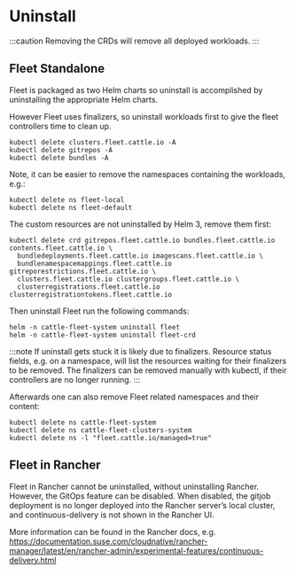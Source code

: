 # Uninstall

:::caution
Removing the CRDs will remove all deployed workloads.
:::

## Fleet Standalone

Fleet is packaged as two Helm charts so uninstall is accomplished by
uninstalling the appropriate Helm charts.

However Fleet uses finalizers, so uninstall workloads first to give the fleet controllers time to clean up.

```
kubectl delete clusters.fleet.cattle.io -A
kubectl delete gitrepos -A
kubectl delete bundles -A
```

Note, it can be easier to remove the namespaces containing the workloads, e.g.:

```
kubectl delete ns fleet-local
kubectl delete ns fleet-default
```

The custom resources are not uninstalled by Helm 3, remove them first:

```
kubectl delete crd gitrepos.fleet.cattle.io bundles.fleet.cattle.io contents.fleet.cattle.io \
  bundledeployments.fleet.cattle.io imagescans.fleet.cattle.io \
  bundlenamespacemappings.fleet.cattle.io gitreporestrictions.fleet.cattle.io \
  clusters.fleet.cattle.io clustergroups.fleet.cattle.io \
  clusterregistrations.fleet.cattle.io clusterregistrationtokens.fleet.cattle.io
```

Then uninstall Fleet run the following commands:

```shell
helm -n cattle-fleet-system uninstall fleet
helm -n cattle-fleet-system uninstall fleet-crd
```

:::note
If uninstall gets stuck it is likely due to finalizers. Resource status fields, e.g. on a namespace, will list the resources waiting for their finalizers to be removed. The finalizers can be removed manually with kubectl, if their controllers are no longer running.
:::

Afterwards one can also remove Fleet related namespaces and their content:

```
kubectl delete ns cattle-fleet-system
kubectl delete ns cattle-fleet-clusters-system
kubectl delete ns -l "fleet.cattle.io/managed=true"
```

## Fleet in Rancher

Fleet in Rancher cannot be uninstalled, without uninstalling Rancher. However, the GitOps feature can be disabled.
When disabled, the gitjob deployment is no longer deployed into the Rancher server’s local cluster, and continuous-delivery is not shown in the Rancher UI.

More information can be found in the Rancher docs, e.g. https://documentation.suse.com/cloudnative/rancher-manager/latest/en/rancher-admin/experimental-features/continuous-delivery.html

